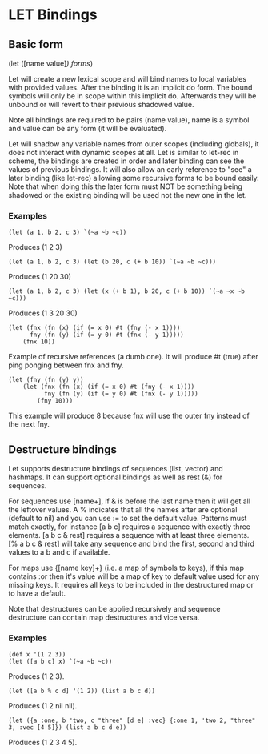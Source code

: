 # LET Bindings

## Basic form

(let ([name value]*) forms*)

Let will create a new lexical scope and will bind names to local variables with provided values. After the binding it is
an implicit do form. The bound symbols will only be in scope within this implicit do. Afterwards they will be unbound
or will revert to their previous shadowed value.

Note all bindings are required to be pairs (name value), name is a symbol and value can be any form (it will be
evaluated).

Let will shadow any variable names from outer scopes (including globals), it does not interact with dynamic scopes at
all.
Let is similar to let-rec in scheme, the bindings are created in order and later binding can see the values of previous
bindings. It will also allow an early reference to "see" a later binding (like let-rec) allowing some recursive forms to
be bound easily. Note that when doing this the later form must NOT be something being shadowed or the existing binding
will be used not the new one in the let.

### Examples

```sloshignore
(let (a 1, b 2, c 3) `(~a ~b ~c))
```

Produces (1 2 3)

```sloshignore
(let (a 1, b 2, c 3) (let (b 20, c (+ b 10)) `(~a ~b ~c)))
```

Produces (1 20 30)

```sloshignore
(let (a 1, b 2, c 3) (let (x (+ b 1), b 20, c (+ b 10)) `(~a ~x ~b ~c)))
```

Produces (1 3 20 30)

```sloshignore
(let (fnx (fn (x) (if (= x 0) #t (fny (- x 1))))
      fny (fn (y) (if (= y 0) #t (fnx (- y 1)))))
    (fnx 10))
```

Example of recursive references (a dumb one). It will produce #t (true) after ping ponging between fnx and fny.

```sloshignore
(let (fny (fn (y) y))
    (let (fnx (fn (x) (if (= x 0) #t (fny (- x 1))))
          fny (fn (y) (if (= y 0) #t (fnx (- y 1)))))
        (fny 10)))
```

This example will produce 8 because fnx will use the outer fny instead of the next fny.

## Destructure bindings

Let supports destructure bindings of sequences (list, vector) and hashmaps. It can support optional bindings as well
as rest (&) for sequences.

For sequences use [name+], if & is before the last name then it will get all the leftover values. A % indicates that all
the names after are optional (default to nil) and you can use := to set the default value. Patterns must match exactly,
for instance [a b c] requires a sequence with exactly three elements.  [a b c & rest] requires a sequence with at least
three elements.  [% a b c & rest] will take any sequence and bind the first, second and third values to a b and c if
available.

For maps use {[name key]+} (i.e. a map of symbols to keys), if this map contains :or then it's value will be a map of
key to default value used for any missing keys. It requires all keys to be included in the destructured map or to have a
default.

Note that destructures can be applied recursively and sequence destructure can contain map destructures and vice versa.

### Examples

```sloshignore
(def x '(1 2 3))
(let ([a b c] x) `(~a ~b ~c))
```

Produces (1 2 3).

```sloshignore
(let ([a b % c d] '(1 2)) (list a b c d))
```

Produces (1 2 nil nil).

```sloshignore
(let ({a :one, b 'two, c "three" [d e] :vec} {:one 1, 'two 2, "three" 3, :vec [4 5]}) (list a b c d e))
```

Produces (1 2 3 4 5).

